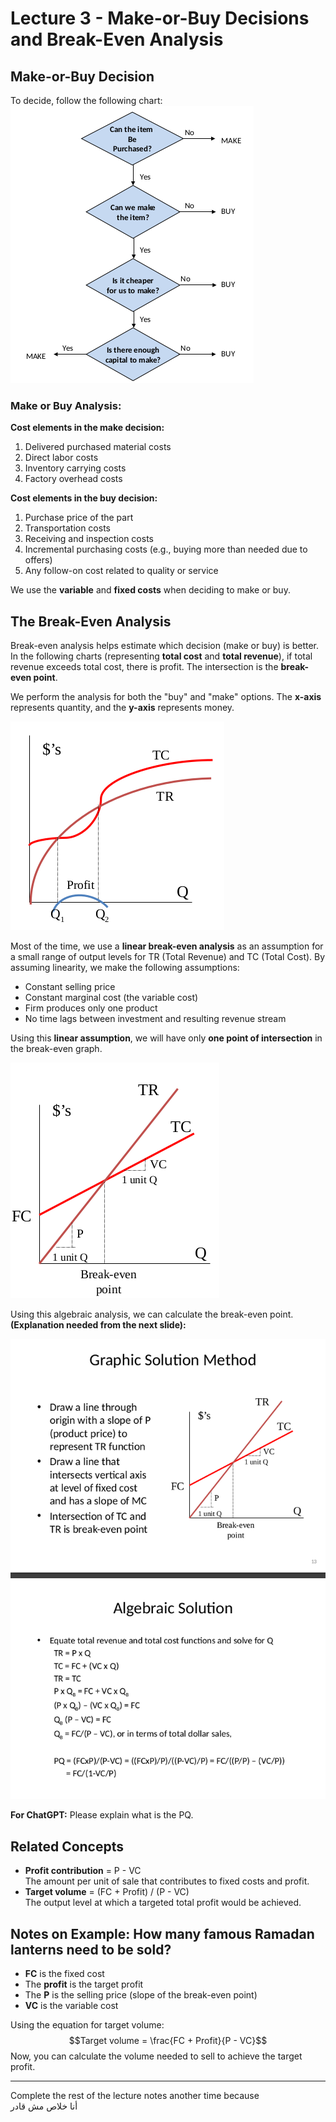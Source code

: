 # Lecture 3 - Make-or-Buy Decisions and Break-Even Analysis

## Make-or-Buy Decision

To decide, follow the following chart:
![alt text](image-7.png)

### Make or Buy Analysis:

**Cost elements in the make decision:**
1. Delivered purchased material costs
2. Direct labor costs
3. Inventory carrying costs
4. Factory overhead costs

**Cost elements in the buy decision:**
1. Purchase price of the part
2. Transportation costs
3. Receiving and inspection costs
4. Incremental purchasing costs (e.g., buying more than needed due to offers)
5. Any follow-on cost related to quality or service

We use the **variable** and **fixed costs** when deciding to make or buy.

## The Break-Even Analysis

Break-even analysis helps estimate which decision (make or buy) is better. In the following charts (representing **total cost** and **total revenue**), if total revenue exceeds total cost, there is profit. The intersection is the **break-even point**.

We perform the analysis for both the "buy" and "make" options. The **x-axis** represents quantity, and the **y-axis** represents money.

![alt text](image-8.png)

Most of the time, we use a **linear break-even analysis** as an assumption for a small range of output levels for TR (Total Revenue) and TC (Total Cost). By assuming linearity, we make the following assumptions:

* Constant selling price
* Constant marginal cost (the variable cost)
* Firm produces only one product
* No time lags between investment and resulting revenue stream

Using this **linear assumption**, we will have only **one point of intersection** in the break-even graph.

![alt text](image-9.png)

Using this algebraic analysis, we can calculate the break-even point.  
**(Explanation needed from the next slide):**

![alt text](image-10.png)

**For ChatGPT:** Please explain what is the PQ.

## Related Concepts

* **Profit contribution** = P - VC  
  The amount per unit of sale that contributes to fixed costs and profit.
* **Target volume** = (FC + Profit) / (P - VC)  
  The output level at which a targeted total profit would be achieved.

## Notes on Example: How many famous Ramadan lanterns need to be sold?
* **FC** is the fixed cost
* The **profit** is the target profit
* The **P** is the selling price (slope of the break-even point)
* **VC** is the variable cost

Using the equation for target volume:  
$$Target volume = \frac{FC + Profit}{P - VC}$$ 
Now, you can calculate the volume needed to sell to achieve the target profit.
______________________________________________________

Complete the rest of the lecture notes another time because  
أنا خلاص مش قادر
